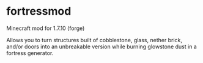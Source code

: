 fortressmod
===========

Minecraft mod for 1.7.10 (forge)

Allows you to turn structures built of cobblestone, glass, nether brick, and/or doors into an unbreakable version while burning glowstone dust in a fortress generator.

